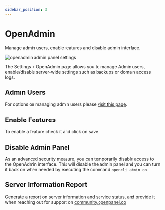 ```yaml
---
sidebar_position: 3
---
```


# OpenAdmin

Manage admin users, enable features and disable admin interface.

![openadmin admin panel settings](/img/admin/adminpanel_openadmin_settings.png)

The Settings > OpenAdmin page allows you to manage Admin users, enable/disable server-wide settings such as backups or domain access logs.

##  Admin Users

For options on managing admin users please [visit this page](/docs/admin/users/openadmin).

## Enable Features

To enable a feature check it and click on save.

## Disable Admin Panel
As an advanced security measure, you can temporarily disable access to the OpenAdmin interface. This will disable the admin panel and you can turn it back on when needed by executing the command `opencli admin on`

## Server Information Report
Generate a report on server information and service status, and provide it when reaching out for support on [community.openpanel.co](https://community.openpanel.co/)

